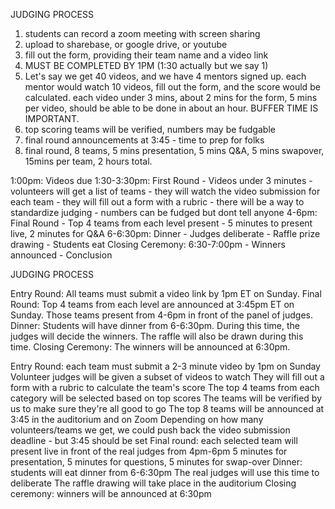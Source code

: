JUDGING PROCESS

1. students can record a zoom meeting with screen sharing
1. upload to sharebase, or google drive, or youtube
1. fill out the form, providing their team name and a video link
1. MUST BE COMPLETED BY 1PM (1:30 actually but we say 1)
1. Let's say we get 40 videos, and we have 4 mentors signed up. each mentor would watch 10 videos, fill out the form, and the score would be calculated. each video under 3 mins, about 2 mins for the form, 5 mins per video, should be able to be done in about an hour. BUFFER TIME IS IMPORTANT.
1. top scoring teams will be verified, numbers may be fudgable
1. final round announcements at 3:45 - time to prep for folks
1. final round, 8 teams, 5 mins presentation, 5 mins Q&A, 5 mins swapover, 15mins per team, 2 hours total.

1:00pm: Videos due
1:30-3:30pm: First Round - Videos under 3 minutes
	- volunteers will get a list of teams
	- they will watch the video submission for each team
	- they will fill out a form with a rubric
	- there will be a way to standardize judging
	- numbers can be fudged but dont tell anyone
4-6pm: Final Round
	- Top 4 teams from each level present
	- 5 minutes to present live, 2 minutes for Q&A
6-6:30pm: Dinner
	- Judges deliberate
	- Raffle prize drawing
	- Students eat
Closing Ceremony: 6:30-7:00pm
	- Winners announced
	- Conclusion

JUDGING PROCESS

Entry Round: All teams must submit a video link by 1pm ET on Sunday.
Final Round: Top 4 teams from each level are announced at 3:45pm ET on Sunday. Those teams present from 4-6pm in front of the panel of judges.
Dinner: Students will have dinner from 6-6:30pm. During this time, the judges will decide the winners. The raffle will also be drawn during this time.
Closing Ceremony: The winners will be announced at 6:30pm.

Entry Round: each team must submit a 2-3 minute video by 1pm on Sunday
Volunteer judges will be given a subset of videos to watch
They will fill out a form with a rubric to calculate the team's score
The top 4 teams from each category will be selected based on top scores
The teams will be verified by us to make sure they're all good to go
The top 8 teams will be announced at 3:45 in the auditorium and on Zoom
Depending on how many volunteers/teams we get, we could push back the video submission deadline - but 3:45 should be set
Final round: each selected team will present live in front of the real judges from 4pm-6pm
5 minutes for presentation, 5 minutes for questions, 5 minutes for swap-over
Dinner: students will eat dinner from 6-6:30pm
The real judges will use this time to deliberate
The raffle drawing will take place in the auditorium
Closing ceremony: winners will be announced at 6:30pm
